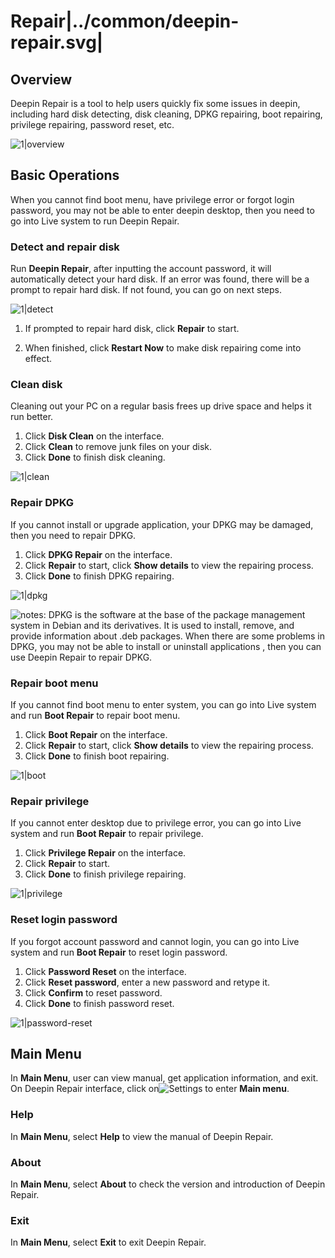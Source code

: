 # Repair|../common/deepin-repair.svg|

## Overview

Deepin Repair is a tool to help users quickly fix some issues in deepin, including hard disk detecting, disk cleaning, DPKG repairing, boot repairing, privilege repairing, password reset, etc.

![1|overview](jpg/overview.jpg)

## Basic Operations

When you cannot find boot menu, have privilege error or forgot login password, you may not be able to enter deepin desktop, then you need to go into Live system to run Deepin Repair.

### Detect and repair disk

Run **Deepin Repair**, after inputting the account password, it will automatically detect your hard disk. If an error was found, there will be a prompt to repair hard disk. If not found, you can go on next steps.

![1|detect](jpg/detect.jpg)

1. If prompted to repair hard disk, click **Repair** to start.

2. When finished, click **Restart Now** to make disk repairing come into effect.


### Clean disk

Cleaning out your PC on a regular basis frees up drive space and helps it run better. 

1. Click **Disk Clean** on the interface.
2. Click **Clean** to remove junk files on your disk.
3. Click **Done** to finish disk cleaning.

![1|clean](jpg/clean.jpg)

### Repair DPKG

If you cannot install or upgrade application, your DPKG may be damaged, then you need to repair DPKG.

1. Click **DPKG Repair** on the interface.
2. Click **Repair** to start, click **Show details** to view the repairing process.
3. Click **Done** to finish DPKG repairing.

![1|dpkg](jpg/dpkg.jpg)

![notes](icon/notes.svg): DPKG is the software at the base of the package management system in Debian and its derivatives. It is used to install, remove, and provide information about .deb packages. When there are some problems in DPKG, you may not be able to install or uninstall applications , then you can use Deepin Repair to repair DPKG.

### Repair boot menu

If you cannot find boot menu to enter system, you can go into Live system and run **Boot Repair** to repair boot menu.

1. Click **Boot Repair** on the interface.
2. Click **Repair** to start, click **Show details** to view the repairing process.
3. Click **Done** to finish boot repairing.

![1|boot](jpg/boot.jpg)

### Repair privilege

If you cannot enter desktop due to privilege error, you can go into Live system and run **Boot Repair** to repair privilege.

1. Click **Privilege Repair** on the interface.
2. Click **Repair** to start.
3. Click **Done** to finish privilege repairing.


![1|privilege](jpg/privilege.jpg)

### Reset login password

If you forgot account password and cannot login, you can go into Live system and run **Boot Repair** to reset login password.

1. Click **Password Reset** on the interface.
2. Click **Reset password**, enter a new password and retype it.
3. Click **Confirm** to reset password.
4. Click **Done** to finish password reset.

![1|password-reset](jpg/password-reset.jpg)


## Main Menu

In **Main Menu**, user can view manual, get application information, and exit. On Deepin Repair interface, click on![Settings](icon/icon_menu.svg) to enter **Main menu**. 

### Help

In **Main Menu**, select **Help** to view the manual of Deepin Repair. 




### About

In **Main Menu**, select **About** to check the version and introduction of Deepin Repair.




### Exit

In **Main Menu**, select **Exit** to exit Deepin Repair.

